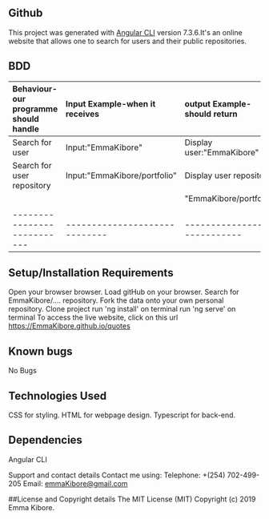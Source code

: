 ## Github

This project was generated with [Angular CLI](https://github.com/angular/angular-cli) version 7.3.6.It's an online website that allows one to search for users and their public repositories.


## BDD
| Behaviour- our programme should handle| Input Example-when it receives|output Example-should return| 
| :-------------------------| :---------------------------|:-------------------------- |
| Search for user           | Input:"EmmaKibore"          | Display user:"EmmaKibore"  |
| Search for user repository| Input:"EmmaKibore/portfolio"| Display user repository    |
|                           |                             | "EmmaKibore/portfolio"     |
|                           |                             |                            |
|---------------------------|-----------------------------|----------------------------|                     
## Setup/Installation Requirements
Open your browser browser.
Load gitHub on your browser.
Search for EmmaKibore/.... repository.
Fork the data onto your own personal repository.
Clone project
run 'ng install' on terminal
run 'ng serve' on terminal
To access the live website, click on this url https://EmmaKibore.github.io/quotes

## Known bugs
No Bugs

## Technologies Used
CSS for styling. HTML for webpage design. Typescript for back-end.

## Dependencies
Angular CLI

Support and contact details
Contact me using: Telephone: +(254) 702-499-205 Email: emmaKibore@gmail.com

##License and Copyright details
The MIT License (MIT) Copyright (c) 2019 Emma Kibore.